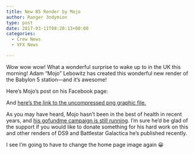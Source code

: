 ```yaml
---
title: New B5 Render by Mojo
author: Ranger 3ndymion
type: post
date: 2017-03-11T08:20:13+00:00
categories:
  - Crew News
  - VFX News

---
```

Wow wow wow! What a wonderful surprise to wake up to in the UK this morning! Adam &#8220;Mojo&#8221; Lebowitz has created this wonderful new render of the Babylon 5 station—and it&#8217;s awesome!

Here&#8217;s Mojo&#8217;s post on his Facebook page:



And [here&#8217;s the link to the uncompressed png graphic file.][1]

As you may have heard, Mojo hasn&#8217;t been in the best of health in recent years, and <a href="https://www.gofundme.com/p8fk64hv" target="_blank">his gofundme campaign is still running</a>. I&#8217;m sure he&#8217;d be glad of the support if you would like to donate something for his hard work on this and other renders of DS9 and Battlestar Galactica he&#8217;s published recently.

I see I&#8217;m going to have to change the home page image again 😀

 [1]: https://drive.google.com/file/d/0B0f69Nn_5MbSLTd1ZjhHMXVHcVE/view
